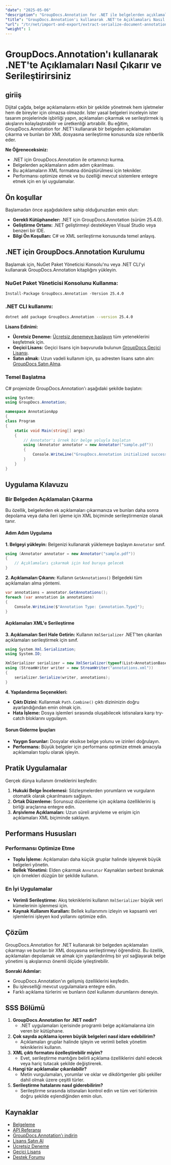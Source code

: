 ```yaml
---
"date": "2025-05-06"
"description": "GroupDocs.Annotation for .NET ile belgelerden açıklamaları nasıl çıkaracağınızı ve bunları XML'e nasıl dönüştüreceğinizi öğrenin. Belge yönetimi iş akışınızı bugün geliştirin!"
"title": "GroupDocs.Annotation'ı kullanarak .NET'te Açıklamaları Nasıl Çıkarır ve Serileştirirsiniz"
"url": "/tr/net/import-and-export/extract-serialize-document-annotations-groupdocs-net/"
"weight": 1
---
```


# GroupDocs.Annotation'ı kullanarak .NET'te Açıklamaları Nasıl Çıkarır ve Serileştirirsiniz

## giriiş
Dijital çağda, belge açıklamalarını etkin bir şekilde yönetmek hem işletmeler hem de bireyler için olmazsa olmazdır. İster yasal belgeleri inceleyin ister tasarım projelerinde işbirliği yapın, açıklamaları çıkarmak ve serileştirmek iş akışlarını kolaylaştırabilir ve üretkenliği artırabilir. Bu eğitim, GroupDocs.Annotation for .NET'i kullanarak bir belgeden açıklamaları çıkarma ve bunları bir XML dosyasına serileştirme konusunda size rehberlik eder.

**Ne Öğreneceksiniz:**
- .NET için GroupDocs.Annotation ile ortamınızı kurma.
- Belgelerden açıklamaların adım adım çıkarılması.
- Bu açıklamaların XML formatına dönüştürülmesi için teknikler.
- Performansı optimize etmek ve bu özelliği mevcut sistemlere entegre etmek için en iyi uygulamalar.

## Ön koşullar
Başlamadan önce aşağıdakilere sahip olduğunuzdan emin olun:
- **Gerekli Kütüphaneler:** .NET için GroupDocs.Annotation (sürüm 25.4.0).
- **Geliştirme Ortamı:** .NET geliştirmeyi destekleyen Visual Studio veya benzeri bir IDE.
- **Bilgi Ön Koşulları:** C# ve XML serileştirme konusunda temel anlayış.

## .NET için GroupDocs.Annotation Kurulumu
Başlamak için, NuGet Paket Yöneticisi Konsolu'nu veya .NET CLI'yi kullanarak GroupDocs.Annotation kitaplığını yükleyin.

### NuGet Paket Yöneticisi Konsolunu Kullanma:
```shell
Install-Package GroupDocs.Annotation -Version 25.4.0
```

### .NET CLI kullanımı:
```bash
dotnet add package GroupDocs.Annotation --version 25.4.0
```

**Lisans Edinimi:**
- **Ücretsiz Deneme:** [Ücretsiz denemeye başlayın](https://releases.groupdocs.com/annotation/net/) tüm yeteneklerini keşfetmek için.
- **Geçici Lisans:** Geçici lisans için başvuruda bulunun [GroupDocs Geçici Lisansı](https://purchase.groupdocs.com/temporary-license/).
- **Satın almak:** Uzun vadeli kullanım için, şu adresten lisans satın alın: [GroupDocs Satın Alma](https://purchase.groupdocs.com/buy).

### Temel Başlatma
C# projenizde GroupDocs.Annotation'ı aşağıdaki şekilde başlatın:
```csharp
using System;
using GroupDocs.Annotation;

namespace AnnotationApp
{
class Program
{
    static void Main(string[] args)
    {
        // Annotator'ı örnek bir belge yoluyla başlatın
        using (Annotator annotator = new Annotator("sample.pdf"))
        {
            Console.WriteLine("GroupDocs.Annotation initialized successfully.");
        }
    }
}
```

## Uygulama Kılavuzu

### Bir Belgeden Açıklamaları Çıkarma
Bu özellik, belgelerden ek açıklamaları çıkarmanıza ve bunları daha sonra depolama veya daha ileri işleme için XML biçiminde serileştirmenize olanak tanır.

#### Adım Adım Uygulama
**1. Belgeyi yükleyin:**
Belgenizi kullanarak yüklemeye başlayın `Annotator` sınıf.
```csharp
using (Annotator annotator = new Annotator("sample.pdf"))
{
    // Açıklamaları çıkarmak için kod buraya gelecek
}
```

**2. Açıklamaları Çıkarın:**
Kullanın `GetAnnotations()` Belgedeki tüm açıklamaları alma yöntemi.
```csharp
var annotations = annotator.GetAnnotations();
foreach (var annotation in annotations)
{
    Console.WriteLine($"Annotation Type: {annotation.Type}");
}
```

#### Açıklamaları XML'e Serileştirme
**3. Açıklamaları Seri Hale Getirin:**
Kullanın `XmlSerializer` .NET'ten çıkarılan açıklamaları serileştirmek için sınıf.
```csharp
using System.Xml.Serialization;
using System.IO;

XmlSerializer serializer = new XmlSerializer(typeof(List<AnnotationBase>));
using (StreamWriter writer = new StreamWriter("annotations.xml"))
{
    serializer.Serialize(writer, annotations);
}
```

**4. Yapılandırma Seçenekleri:**
- **Çıktı Dizini:** Kullanmak `Path.Combine()` çıktı dizininizin doğru ayarlandığından emin olmak için.
- **Hata İşleme:** Dosya işlemleri sırasında oluşabilecek istisnalara karşı try-catch bloklarını uygulayın.

#### Sorun Giderme İpuçları
- **Yaygın Sorunlar:** Dosyalar eksikse belge yolunu ve izinleri doğrulayın.
- **Performans:** Büyük belgeler için performansı optimize etmek amacıyla açıklamaları toplu olarak işleyin.

## Pratik Uygulamalar
Gerçek dünya kullanım örneklerini keşfedin:
1. **Hukuki Belge İncelemesi:** Sözleşmelerden yorumların ve vurguların otomatik olarak çıkarılmasını sağlayın.
2. **Ortak Düzenleme:** Sorunsuz düzenleme için açıklama özelliklerini iş birliği araçlarına entegre edin.
3. **Arşivleme Açıklamaları:** Uzun süreli arşivleme ve erişim için açıklamaları XML biçiminde saklayın.

## Performans Hususları
### Performansı Optimize Etme
- **Toplu İşleme:** Açıklamaları daha küçük gruplar halinde işleyerek büyük belgeleri yönetin.
- **Bellek Yönetimi:** Elden çıkarmak `Annotator` Kaynakları serbest bırakmak için örnekleri düzgün bir şekilde kullanın.

### En İyi Uygulamalar
- **Verimli Serileştirme:** Akış tekniklerini kullanın `XmlSerializer` büyük veri kümelerinin işlenmesi için.
- **Kaynak Kullanım Kuralları:** Bellek kullanımını izleyin ve kapsamlı veri işlemlerini işleyen kod yollarını optimize edin.

## Çözüm
GroupDocs.Annotation for .NET kullanarak bir belgeden açıklamaları çıkarmayı ve bunları bir XML dosyasına serileştirmeyi öğrendiniz. Bu özellik, açıklamaları depolamak ve almak için yapılandırılmış bir yol sağlayarak belge yönetimi iş akışlarınızı önemli ölçüde iyileştirebilir.

**Sonraki Adımlar:**
- GroupDocs.Annotation'ın gelişmiş özelliklerini keşfedin.
- Bu işlevselliği mevcut uygulamalara entegre edin.
- Farklı açıklama türlerini ve bunların özel kullanım durumlarını deneyin.

## SSS Bölümü
1. **GroupDocs.Annotation for .NET nedir?**
   - .NET uygulamaları içerisinde programlı belge açıklamalarına izin veren bir kütüphane.
2. **Çok sayıda açıklama içeren büyük belgeleri nasıl idare edebilirim?**
   - Açıklamaları gruplar halinde işleyin ve verimli bellek yönetim tekniklerini kullanın.
3. **XML çıktı formatını özelleştirebilir miyim?**
   - Evet, serileştirme mantığını belirli açıklama özelliklerini dahil edecek veya hariç tutacak şekilde değiştirerek.
4. **Hangi tür açıklamalar çıkarılabilir?**
   - Metin vurgulamaları, yorumlar ve oklar ve dikdörtgenler gibi şekiller dahil olmak üzere çeşitli türler.
5. **Serileştirme hatalarını nasıl giderebilirim?**
   - Serileştirme sırasında istisnaları kontrol edin ve tüm veri türlerinin doğru şekilde eşlendiğinden emin olun.

## Kaynaklar
- [Belgeleme](https://docs.groupdocs.com/annotation/net/)
- [API Referansı](https://reference.groupdocs.com/annotation/net/)
- [GroupDocs.Annotation'ı indirin](https://releases.groupdocs.com/annotation/net/)
- [Lisans Satın Al](https://purchase.groupdocs.com/buy)
- [Ücretsiz Deneme](https://releases.groupdocs.com/annotation/net/)
- [Geçici Lisans](https://purchase.groupdocs.com/temporary-license/)
- [Destek Forumu](https://forum.groupdocs.com/c/annotation/)
